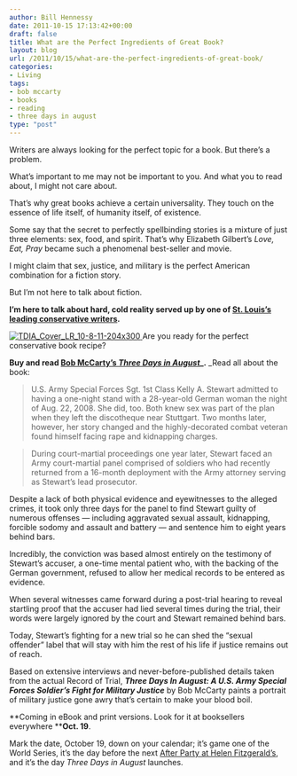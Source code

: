 ```yaml
---
author: Bill Hennessy
date: 2011-10-15 17:13:42+00:00
draft: false
title: What are the Perfect Ingredients of Great Book?
layout: blog
url: /2011/10/15/what-are-the-perfect-ingredients-of-great-book/
categories:
- Living
tags:
- bob mccarty
- books
- reading
- three days in august
type: "post"
---
```


Writers are always looking for the perfect topic for a book. But there’s a problem.

What’s important to me may not be important to you. And what you to read about, I might not care about. 

That’s why great books achieve a certain universality. They touch on the essence of life itself, of humanity itself, of existence. 

Some say that the secret to perfectly spellbinding stories is a mixture of just three elements: sex, food, and spirit. That’s why Elizabeth Gilbert’s _Love, Eat, Pray_ became such a phenomenal best-seller and movie.

I might claim that sex, justice, and military is the perfect American combination for a fiction story.

But I’m not here to talk about fiction.

**I’m here to talk about hard, cold reality served up by one of **[**St. Louis’s leading conservative writers**](https://bobmccarty.com)**.** 

[![TDIA_Cover_LR_10-8-11-204x300](https://hennessysview.com/wp-content/uploads/2011/10/TDIA_Cover_LR_10-8-11-204x300.jpg)
](https://threedaysinaugust.com/)Are you ready for the perfect conservative book recipe? 

**Buy and read **[**Bob McCarty’s _Three Days in August_**](https://threedaysinaugust.com/)_**.** _Read all about the book:



> U.S. Army Special Forces Sgt. 1st Class Kelly A. Stewart admitted to having a one-night stand with a 28-year-old German woman the night of Aug. 22, 2008. She did, too. Both knew sex was part of the plan when they left the discotheque near Stuttgart. Two months later, however, her story changed and the highly-decorated combat veteran found himself facing rape and kidnapping charges.





> During court-martial proceedings one year later, Stewart faced an Army court-martial panel comprised of soldiers who had recently returned from a 16-month deployment with the Army attorney serving as Stewart’s lead prosecutor. 

Despite a lack of both physical evidence and eyewitnesses to the alleged crimes, it took only three days for the panel to find Stewart guilty of numerous offenses — including aggravated sexual assault, kidnapping, forcible sodomy and assault and battery — and sentence him to eight years behind bars. 

Incredibly, the conviction was based almost entirely on the testimony of Stewart’s accuser, a one-time mental patient who, with the backing of the German government, refused to allow her medical records to be entered as evidence. 

When several witnesses came forward during a post-trial hearing to reveal startling proof that the accuser had lied several times during the trial, their words were largely ignored by the court and Stewart remained behind bars. 

Today, Stewart’s fighting for a new trial so he can shed the “sexual offender” label that will stay with him the rest of his life if justice remains out of reach. 

Based on extensive interviews and never-before-published details taken from the actual Record of Trial, _**Three Days In August: A U.S. Army Special Forces Soldier’s Fight for Military Justice**_ by Bob McCarty paints a portrait of military justice gone awry that’s certain to make your blood boil. 

**Coming in eBook and print versions. Look for it at booksellers everywhere ****Oct. 19**.
> 
> 







Mark the date, October 19, down on your calendar; it’s game one of the World Series, it’s the day before the next [After Party at Helen Fitzgerald’s](https://stlouisteaparty.com/category/the-after-party/), and it’s the day _Three Days in August_ launches.
